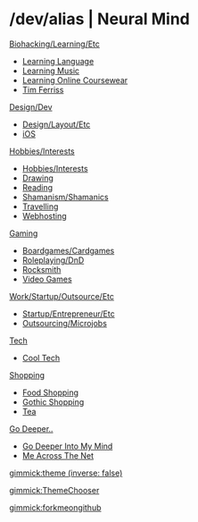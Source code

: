# /dev/alias | Neural Mind

[Biohacking/Learning/Etc]()

  * [Learning Language](biohacking-learning/learning-language.md)
  * [Learning Music](biohacking-learning/learning-music.md)
  * [Learning Online Coursewear](biohacking-learning/learning-online-courseware.md)
  * [Tim Ferriss](biohacking-learning/tim-ferriss.md)

[Design/Dev]()

  * [Design/Layout/Etc](design-dev/design-layout.md)
  * [iOS](design-dev/ios.md)

[Hobbies/Interests]()

* [Hobbies/Interests](hobbies-interests/hobbies-interests.md)
* [Drawing](hobbies-interests/drawing.md)
* [Reading](hobbies-interests/reading.md)
* [Shamanism/Shamanics](hobbies-interests/shamanism-shamanics.md)
* [Travelling](hobbies-interests/travelling.md)
* [Webhosting](hobbies-interests/webhosting.md)

[Gaming]()

* [Boardgames/Cardgames](gaming/boardgames-cardgames.md)
* [Roleplaying/DnD](gaming/roleplaying-dnd.md)
* [Rocksmith](gaming/rocksmith.md)
* [Video Games](gaming/videogames.md)

[Work/Startup/Outsource/Etc]()

* [Startup/Entrepreneur/Etc](startup-entrepreneur-coworking.md)
* [Outsourcing/Microjobs](work-etc/outsourcing-microjobs.md)

[Tech]()

* [Cool Tech](tech/cool-tech.md)

[Shopping]()

* [Food Shopping](shopping/food-shopping.md)
* [Gothic Shopping](shopping/gothic-shopping.md)
* [Tea](shopping/tea.md)

[Go Deeper..]()

* [Go Deeper Into My Mind](my-other-mind-dumps.md)
* [Me Across The Net](me-across-the-net.md)

<!-- set a default theme -->
[gimmick:theme (inverse: false)](cosmo)

<!-- show a theme chooser in the menu bar -->
[gimmick:ThemeChooser](Theme)

<!-- show a fork me on github ribbon -->
[gimmick:forkmeongithub](http://github.com/alias1/devalias-neuralmind/)
